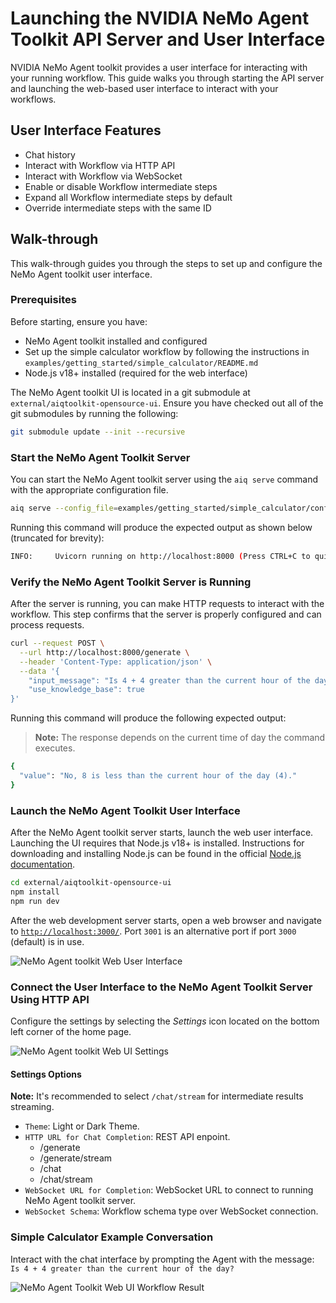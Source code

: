 <!--
SPDX-FileCopyrightText: Copyright (c) 2025, NVIDIA CORPORATION & AFFILIATES. All rights reserved.
SPDX-License-Identifier: Apache-2.0

Licensed under the Apache License, Version 2.0 (the "License");
you may not use this file except in compliance with the License.
You may obtain a copy of the License at

http://www.apache.org/licenses/LICENSE-2.0

Unless required by applicable law or agreed to in writing, software
distributed under the License is distributed on an "AS IS" BASIS,
WITHOUT WARRANTIES OR CONDITIONS OF ANY KIND, either express or implied.
See the License for the specific language governing permissions and
limitations under the License.
-->

# Launching the NVIDIA NeMo Agent Toolkit API Server and User Interface
NVIDIA NeMo Agent toolkit provides a user interface for interacting with your running workflow. This guide walks you through starting the API server and launching the web-based user interface to interact with your workflows.

## User Interface Features
- Chat history
- Interact with Workflow via HTTP API
- Interact with Workflow via WebSocket
- Enable or disable Workflow intermediate steps
- Expand all Workflow intermediate steps by default
- Override intermediate steps with the same ID

## Walk-through
This walk-through guides you through the steps to set up and configure the NeMo Agent toolkit user interface.

### Prerequisites
Before starting, ensure you have:
- NeMo Agent toolkit installed and configured
- Set up the simple calculator workflow by following the instructions in `examples/getting_started/simple_calculator/README.md`
- Node.js v18+ installed (required for the web interface)


The NeMo Agent toolkit UI is located in a git submodule at `external/aiqtoolkit-opensource-ui`. Ensure you have checked out all of the
git submodules by running the following:
```bash
git submodule update --init --recursive
```

### Start the NeMo Agent Toolkit Server
You can start the NeMo Agent toolkit server using the `aiq serve` command with the appropriate configuration file.

```bash
aiq serve --config_file=examples/getting_started/simple_calculator/configs/config.yml
```
Running this command will produce the expected output as shown below (truncated for brevity):
```bash
INFO:     Uvicorn running on http://localhost:8000 (Press CTRL+C to quit)
```

### Verify the NeMo Agent Toolkit Server is Running
After the server is running, you can make HTTP requests to interact with the workflow. This step confirms that the server is properly configured and can process requests.

```bash
curl --request POST \
  --url http://localhost:8000/generate \
  --header 'Content-Type: application/json' \
  --data '{
    "input_message": "Is 4 + 4 greater than the current hour of the day?",
    "use_knowledge_base": true
}'
```

Running this command will produce the following expected output:
> **Note:** The response depends on the current time of day the command executes.
```bash
{
  "value": "No, 8 is less than the current hour of the day (4)."
}
```

### Launch the NeMo Agent Toolkit User Interface
After the NeMo Agent toolkit server starts, launch the web user interface. Launching the UI requires that Node.js v18+ is installed. Instructions for downloading and installing Node.js can be found in the official [Node.js documentation](https://nodejs.org/en/download).

```bash
cd external/aiqtoolkit-opensource-ui
npm install
npm run dev
```
After the web development server starts, open a web browser and navigate to [`http://localhost:3000/`](http://localhost:3000/).
Port `3001` is an alternative port if port `3000` (default) is in use.

![NeMo Agent toolkit Web User Interface](../_static/ui_home_page.png)

### Connect the User Interface to the NeMo Agent Toolkit Server Using HTTP API
Configure the settings by selecting the *Settings* icon located on the bottom left corner of the home page.

![NeMo Agent toolkit Web UI Settings](../_static/ui_generate_example_settings.png)

#### Settings Options
**Note:** It's recommended to select `/chat/stream` for intermediate results streaming.
- `Theme`: Light or Dark Theme.
- `HTTP URL for Chat Completion`: REST API enpoint.
  - /generate
  - /generate/stream
  - /chat
  - /chat/stream
- `WebSocket URL for Completion`: WebSocket URL to connect to running NeMo Agent toolkit server.
- `WebSocket Schema`: Workflow schema type over WebSocket connection.

### Simple Calculator Example Conversation
Interact with the chat interface by prompting the Agent with the
message: `Is 4 + 4 greater than the current hour of the day?`

![NeMo Agent Toolkit Web UI Workflow Result](../_static/ui_generate_example.png)

